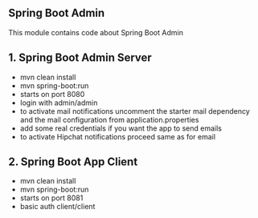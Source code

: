 ## Spring Boot Admin

This module contains code about Spring Boot Admin

## 1. Spring Boot Admin Server

* mvn clean install
* mvn spring-boot:run
* starts on port 8080
* login with admin/admin
* to activate mail notifications uncomment the starter mail dependency
and the mail configuration from application.properties
* add some real credentials if you want the app to send emails
* to activate Hipchat notifications proceed same as for email

## 2. Spring Boot App Client

* mvn clean install
* mvn spring-boot:run
* starts on port 8081
* basic auth client/client
